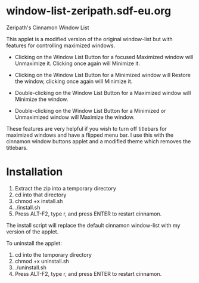window-list-zeripath.sdf-eu.org
===============================

Zeripath's Cinnamon Window List

This applet is a modified version of the original window-list but with features
for controlling maximized windows.

* Clicking on the Window List Button for a focused Maximized window will
  Unmaximize it. Clicking once again will Minimize it.

* Clicking on the Window List Button for a Minimized window will Restore the
  window, clicking once again will Minimize it.

* Double-clicking on the Window List Button for a Maximized window will
  Minimize the window.

* Double-clicking on the Window List Button for a Minimized or Unmaximized
  window will Maximize the window.

These features are very helpful if you wish to turn off titlebars for maximized
windows and have a flipped menu bar. I use this with the cinnamon window
buttons applet and a modified theme which removes the titlebars.

Installation
============

1. Extract the zip into a temporary directory
2. cd into that directory
3. chmod +x install.sh
4. ./install.sh
5. Press ALT-F2, type r, and press ENTER to restart cinnamon.

The install script will replace the default cinnamon window-list with my
version of the applet.

To uninstall the applet:

1. cd into the temporary directory
2. chmod +x uninstall.sh 
3. ./uninstall.sh
4. Press ALT-F2, type r, and press ENTER to restart cinnamon.
